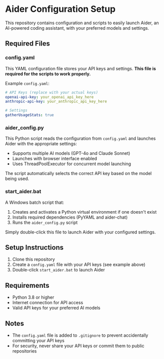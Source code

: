 # Aider Configuration Setup

This repository contains configuration and scripts to easily launch Aider, an AI-powered coding assistant, with your preferred models and settings.

## Required Files

### config.yaml

This YAML configuration file stores your API keys and settings. **This file is required for the scripts to work properly.**

Example `config.yaml`:

```yaml
# API Keys (replace with your actual keys)
openai-api-key: your_openai_api_key_here
anthropic-api-key: your_anthropic_api_key_here

# Settings
gatherUsageStats: true
```

### aider_config.py

This Python script reads the configuration from `config.yaml` and launches Aider with the appropriate settings:

- Supports multiple AI models (GPT-4o and Claude Sonnet)
- Launches with browser interface enabled
- Uses ThreadPoolExecutor for concurrent model launching

The script automatically selects the correct API key based on the model being used.

### start_aider.bat

A Windows batch script that:

1. Creates and activates a Python virtual environment if one doesn't exist
2. Installs required dependencies (PyYAML and aider-chat)
3. Runs the `aider_config.py` script

Simply double-click this file to launch Aider with your configured settings.

## Setup Instructions

1. Clone this repository
2. Create a `config.yaml` file with your API keys (see example above)
3. Double-click `start_aider.bat` to launch Aider

## Requirements

- Python 3.8 or higher
- Internet connection for API access
- Valid API keys for your preferred AI models

## Notes

- The `config.yaml` file is added to `.gitignore` to prevent accidentally committing your API keys
- For security, never share your API keys or commit them to public repositories